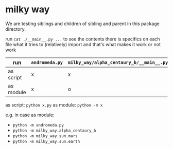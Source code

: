 # milky way
We are testing siblings and children of sibling and parent in this package directory.


run `cat ./__main__.py ...` to see the contents there is specifics on each file what it tries to (relatively) import and that's what makes it work or not work


| run       | `andromeda.py` | `milky_way/alpha_centaury_b/__main__.py` | `milky_way/sun/mars.py` | `milky_way/sun/earth/__main__.py` |
| --------- | -------------- | ---------------------------------------- | ----------------------- | --------------------------------- |
| as script | x              | x                                        | o                       | x                                 |
| as module | x              | o                                        | o                       | o                                 |

as script: `python x.py`
as module: `python -m x`

e.g. in case as module:
- `python -m andromeda.py`
- `python -m milky_way.alpha_centaury_b`
- `python -m milky_way.sun.mars`
- `python -m milky_way.sun.earth`
